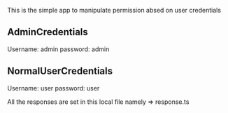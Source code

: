 This is the simple app to manipulate permission absed on user credentials

## AdminCredentials
Username: admin
password: admin

## NormalUserCredentials
Username: user
password: user

All the responses are set in this local file namely => response.ts